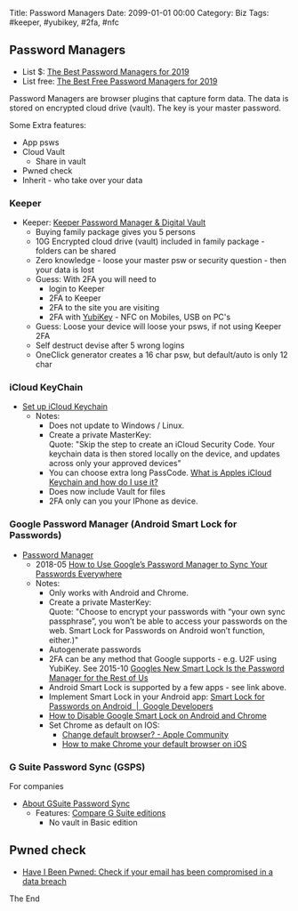 Title:  Password Managers
Date: 2099-01-01 00:00
Category: Biz
Tags: #keeper, #yubikey, #2fa, #nfc

## Password Managers

* List $: [The Best Password Managers for 2019](https://www.pcmag.com/roundup/300318/the-best-password-managers#)
* List free: [The Best Free Password Managers for 2019](https://www.pcmag.com/roundup/331555/the-best-free-password-managers)

Password Managers are browser plugins that capture form data. The data is stored on encrypted cloud drive (vault). The key is your master password.

Some Extra features:

* App psws
* Cloud Vault
    * Share in vault
* Pwned check
* Inherit - who take over your data

### Keeper

* Keeper: [Keeper Password Manager & Digital Vault](https://www.pcmag.com/review/326390/keeper-password-manager-digital-vault)
    * Buying family package gives you 5 persons
    * 10G Encrypted cloud drive (vault) included in family package - folders can be shared
    * Zero knowledge - loose your master psw or security question - then your data is lost
    * Guess: With 2FA you will need to 
        * login to Keeper
        * 2FA to Keeper
        * 2FA to the site you are visiting
        * 2FA with [YubiKey](SecAuthenticationFidoU2F.md) - NFC on Mobiles, USB on PC's
    * Guess: Loose your device will loose your psws, if not using Keeper 2FA
    * Self destruct devise after 5 wrong logins
    * OneClick generator creates a 16 char psw, but default/auto is only 12 char

### iCloud KeyChain

* [Set up iCloud Keychain](https://support.apple.com/en-us/HT204085)
    * Notes: 
        * Does not update to Windows / Linux.
        * Create a private MasterKey:  
        Quote: "Skip the step to create an iCloud Security Code. Your keychain data is then stored locally on the device, and updates across only your approved devices"
        * You can choose extra long PassCode. [What is Apples iCloud Keychain and how do I use it?](https://newatlas.com/apple-icloud-keychain-ios7/30301/)
        * Does now include Vault for files
        * 2FA only can you your IPhone as device.

### Google Password Manager (Android Smart Lock for Passwords)

* [Password Manager](https://passwords.google.com/)
    * 2018-05 [How to Use Google’s Password Manager to Sync Your Passwords Everywhere](https://www.howtogeek.com/231237/how-to-use-google%E2%80%99s-password-manager-to-sync-your-passwords-everywhere/)
    * Notes:
        * Only works with Android and Chrome.
        * Create a private MasterKey:  
        Quote: "Choose to encrypt your passwords with “your own sync passphrase”, you won’t be able to access your passwords on the web. Smart Lock for Passwords on Android won’t function, either.)"
        * Autogenerate passwords
        * 2FA can be any method that Google supports - e.g. U2F using YubiKey. See 2015-10 [Googles New Smart Lock Is the Password Manager for the Rest of Us](https://lifehacker.com/googles-new-smart-lock-is-the-password-manager-for-the-1710352668)
        * Android Smart Lock is supported by a few apps - see link above.
        * Implement Smart Lock in your Android app: [Smart Lock for Passwords on Android &nbsp;|&nbsp; Google Developers](https://developers.google.com/identity/smartlock-passwords/android/)
        * [How to Disable Google Smart Lock on Android and Chrome](https://www.guidingtech.com/disable-google-smart-lock-android-chrome/)
        * Set Chrome as default on IOS:
            * [Change default browser? - Apple Community](https://discussions.apple.com/thread/8317628)
            * [How to make Chrome your default browser on iOS](https://www.idownloadblog.com/2014/02/02/make-chrome-default-browser-ios/)

### G Suite Password Sync (GSPS)

For companies

* [About GSuite Password Sync](https://support.google.com/a/answer/2611859?hl=en)
    * Features: [Compare G Suite editions](https://gsuite.google.com/compare-editions/?feature=product_suite)
        * No vault in Basic edition


## Pwned check

* [Have I Been Pwned: Check if your email has been compromised in a data breach](https://haveibeenpwned.com/)

The End

